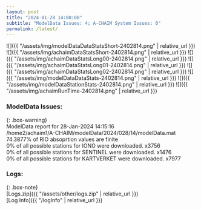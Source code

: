 ```yaml
---
layout: post
title: "2024-01-28 14:00:00"
subtitle: "ModelData Issues: 4; A-CHAIM System Issues: 0"
permalink: /latest/
---
```


![]({{ "/assets/img/modelDataDataStatsShort-2402814.png" | relative_url }})
![]({{ "/assets/img/achaimDataStatsShort-2402814.png" | relative_url }})
![]({{ "/assets/img/achaimDataStatsLong00-2402814.png" | relative_url }})
![]({{ "/assets/img/achaimDataStatsLong01-2402814.png" | relative_url }})
![]({{ "/assets/img/achaimDataStatsLong02-2402814.png" | relative_url }})
![]({{ "/assets/img/modelDataDataStats-2402814.png" | relative_url }})
![]({{ "/assets/img/modelDataStationStats-2402814.png" | relative_url }})
![]({{ "/assets/img/achaimRunTime-2402814.png" | relative_url }})


### ModelData Issues:  
  
{: .box-warning}  
 ModelData report for 28-Jan-2024 14:15:16   
 /home2/achaim1/A-CHAIM/modelData/2024/028/14/modelData.mat   
 74.3877% of RIO absoprtion values are finite   
 0% of all possible stations for IONO were downloaded. x3756   
 0% of all possible stations for SENTINEL were downloaded. x1476   
 0% of all possible stations for KARTVERKET were downloaded. x7977   
  


### Logs:  
  
{: .box-note}  
[Logs.zip]({{ "/assets/other/logs.zip" | relative_url }})  
[Log Info]({{ "/logInfo" | relative_url }})  
